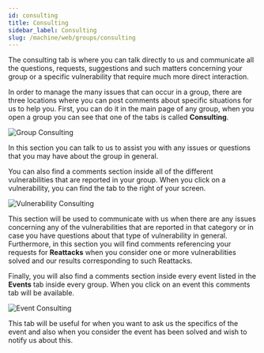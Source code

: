 ```yaml
---
id: consulting
title: Consulting
sidebar_label: Consulting
slug: /machine/web/groups/consulting
---
```


The consulting tab is where you can talk directly to us and communicate all the
questions, requests, suggestions and such matters concerning your group or a
specific vulnerability that require much more direct interaction.

In order to manage the many issues that can occur in a group, there are three
locations where you can post comments about specific situations for us to help
you. First, you can do it in the main page of any group, when you open a group
you can see that one of the tabs is called **Consulting**.

![Group Consulting](/img/web/groups/consulting/consulting_ongroup.png)

In this section you can talk to us to assist you with any issues or questions
that you may have about the group in general.

You can also find a comments section inside all of the different vulnerabilities
that are reported in your group. When you click on a vulnerability, you can find
the tab to the right of your screen.

![Vulnerability Consulting](/img/web/groups/consulting/consulting_onvuln.png)

This section will be used to communicate with us when there are any issues
concerning any of the vulnerabilities that are reported in that category or in
case you have questions about that type of vulnerability in general. Furthermore,
in this section you will find comments referencing your requests for **Reattacks**
when you consider one or more vulnerabilities solved and our results corresponding
to such Reattacks.

Finally, you will also find a comments section inside every event listed in the
**Events** tab inside every group. When you click on an event this comments tab
will be available.

![Event Consulting](/img/web/groups/consulting/consulting_onevent.png)

This tab will be useful for when you want to ask us the specifics of the event
and also when you consider the event has been solved and wish to notify us
about this.
